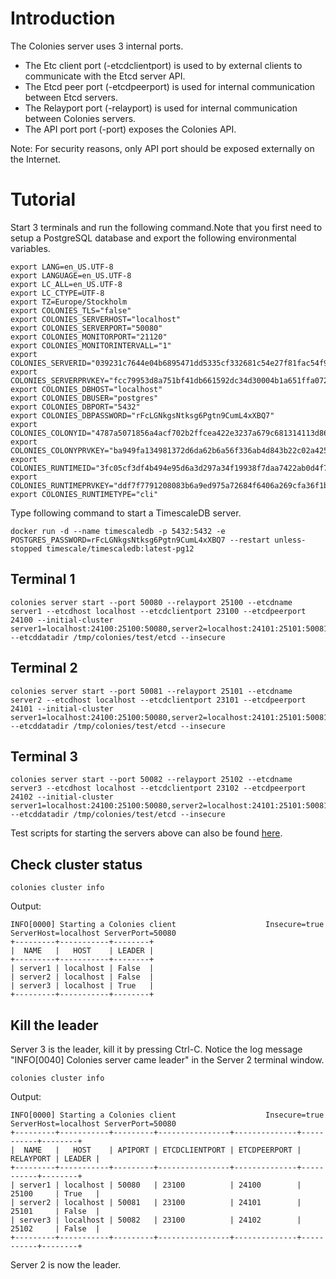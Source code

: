 # Introduction
The Colonies server uses 3 internal ports. 
* The Etc client port (-etcdclientport) is used to by external clients to communicate with the Etcd server API. 
* The Etcd peer port (-etcdpeerport) is used for internal communication between Etcd servers.
* The Relayport port (-relayport) is used for internal communication between Colonies servers. 
* The API port port (-port) exposes the Colonies API. 

Note: For security reasons, only API port should be exposed externally on the Internet.

# Tutorial
Start 3 terminals and run the following command.Note that you first need to setup a PostgreSQL database and export the following environmental variables.

```console
export LANG=en_US.UTF-8
export LANGUAGE=en_US.UTF-8
export LC_ALL=en_US.UTF-8
export LC_CTYPE=UTF-8
export TZ=Europe/Stockholm
export COLONIES_TLS="false"
export COLONIES_SERVERHOST="localhost"
export COLONIES_SERVERPORT="50080"
export COLONIES_MONITORPORT="21120"
export COLONIES_MONITORINTERVALL="1"
export COLONIES_SERVERID="039231c7644e04b6895471dd5335cf332681c54e27f81fac54f9067b3f2c0103"
export COLONIES_SERVERPRVKEY="fcc79953d8a751bf41db661592dc34d30004b1a651ffa0725b03ac227641499d"
export COLONIES_DBHOST="localhost"
export COLONIES_DBUSER="postgres"
export COLONIES_DBPORT="5432"
export COLONIES_DBPASSWORD="rFcLGNkgsNtksg6Pgtn9CumL4xXBQ7"
export COLONIES_COLONYID="4787a5071856a4acf702b2ffcea422e3237a679c681314113d86139461290cf4"
export COLONIES_COLONYPRVKEY="ba949fa134981372d6da62b6a56f336ab4d843b22c02a4257dcf7d0d73097514"
export COLONIES_RUNTIMEID="3fc05cf3df4b494e95d6a3d297a34f19938f7daa7422ab0d4f794454133341ac"
export COLONIES_RUNTIMEPRVKEY="ddf7f7791208083b6a9ed975a72684f6406a269cfa36f1b1c32045c0a71fff05"
export COLONIES_RUNTIMETYPE="cli"
```

Type following command to start a TimescaleDB server.
```console
docker run -d --name timescaledb -p 5432:5432 -e POSTGRES_PASSWORD=rFcLGNkgsNtksg6Pgtn9CumL4xXBQ7 --restart unless-stopped timescale/timescaledb:latest-pg12
```

## Terminal 1
```console
colonies server start --port 50080 --relayport 25100 --etcdname server1 --etcdhost localhost --etcdclientport 23100 --etcdpeerport 24100 --initial-cluster server1=localhost:24100:25100:50080,server2=localhost:24101:25101:50081,server3=localhost:24102:25102:50082 --etcddatadir /tmp/colonies/test/etcd --insecure
```

## Terminal 2
```console
colonies server start --port 50081 --relayport 25101 --etcdname server2 --etcdhost localhost --etcdclientport 23101 --etcdpeerport 24101 --initial-cluster server1=localhost:24100:25100:50080,server2=localhost:24101:25101:50081,server3=localhost:24102:25102:50082 --etcddatadir /tmp/colonies/test/etcd --insecure
```

## Terminal 3 
```console
colonies server start --port 50082 --relayport 25102 --etcdname server3 --etcdhost localhost --etcdclientport 23102 --etcdpeerport 24102 --initial-cluster server1=localhost:24100:25100:50080,server2=localhost:24101:25101:50081,server3=localhost:24102:25102:50082 --etcddatadir /tmp/colonies/test/etcd --insecure
```

Test scripts for starting the servers above can also be found [here](./cluster-config).

## Check cluster status 
```console
colonies cluster info
```

Output:

```console
INFO[0000] Starting a Colonies client                    Insecure=true ServerHost=localhost ServerPort=50080
+---------+-----------+--------+
|  NAME   |   HOST    | LEADER |
+---------+-----------+--------+
| server1 | localhost | False  |
| server2 | localhost | False  |
| server3 | localhost | True   |
+---------+-----------+--------+
```

## Kill the leader 
Server 3 is the leader, kill it by pressing Ctrl-C. Notice the log message "INFO[0040] Colonies server came leader" in the Server 2 terminal window. 

```console
colonies cluster info
```

Output:

```console
INFO[0000] Starting a Colonies client                    Insecure=true ServerHost=localhost ServerPort=50080
+---------+-----------+---------+----------------+--------------+-----------+--------+
|  NAME   |   HOST    | APIPORT | ETCDCLIENTPORT | ETCDPEERPORT | RELAYPORT | LEADER |
+---------+-----------+---------+----------------+--------------+-----------+--------+
| server1 | localhost | 50080   | 23100          | 24100        | 25100     | True   |
| server2 | localhost | 50081   | 23100          | 24101        | 25101     | False  |
| server3 | localhost | 50082   | 23100          | 24102        | 25102     | False  |
+---------+-----------+---------+----------------+--------------+-----------+--------+
```

Server 2 is now the leader.
